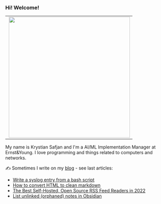 ### Hi! Welcome!
<center>
  <table>
    <tr>
        <!-- <td><img width="300px" align="left" src="https://github-readme-stats.vercel.app/api/top-langs/?username=izikeros&hide=html,TeX,Jupyter Notebook,CSS,JavaScript&layout=compact&theme=radical" /></td> -->
        <td><img align='right' src="https://github-readme-stats.vercel.app/api?username=izikeros&show_icons=true&theme=radical" width="380"></td>
    </tr>
  </table>
</center>



My name is Krystian Safjan and I'm a AI/ML Implementation Manager at Ernst&Young. I love programming and things related to computers and networks.

✍️ Sometimes I write on my [blog](http://safjan.com) - see last articles:
<!-- BLOG-POST-LIST:START -->
- [Write a syslog entry from a bash script](https://www.safjan.com/write-a-syslog-entry-from-a-bash-script/)
- [How to convert HTML to clean markdown](https://www.safjan.com/how-to-convert-html-to-clean-markdown/)
- [The Best Self-Hosted, Open Source RSS Feed Readers in 2022](https://www.safjan.com/the-best-self-hosted-rss-feed-readers-in-2022/)
- [List unlinked &lpar;orphaned&rpar; notes in Obsidian](https://www.safjan.com/list-unlinked-orphaned-notes-obsidian/)
<!-- BLOG-POST-LIST:END -->
